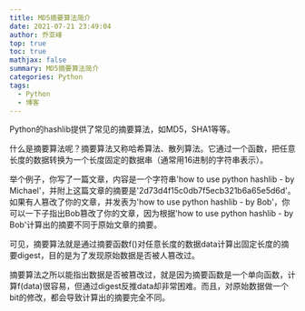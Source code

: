```yaml
---
title: MD5摘要算法简介
date: 2021-07-21 23:49:04
author: 乔亚峰
top: true
toc: true
mathjax: false
summary: MD5摘要算法简介
categories: Python
tags:
  - Python
  - 博客
---
```



Python的hashlib提供了常见的摘要算法，如MD5，SHA1等等。

什么是摘要算法呢？摘要算法又称哈希算法、散列算法。它通过一个函数，把任意长度的数据转换为一个长度固定的数据串（通常用16进制的字符串表示）。

举个例子，你写了一篇文章，内容是一个字符串'how to use python hashlib - by Michael'，并附上这篇文章的摘要是'2d73d4f15c0db7f5ecb321b6a65e5d6d'。如果有人篡改了你的文章，并发表为'how to use python hashlib - by Bob'，你可以一下子指出Bob篡改了你的文章，因为根据'how to use python hashlib - by Bob'计算出的摘要不同于原始文章的摘要。

可见，摘要算法就是通过摘要函数f()对任意长度的数据data计算出固定长度的摘要digest，目的是为了发现原始数据是否被人篡改过。

摘要算法之所以能指出数据是否被篡改过，就是因为摘要函数是一个单向函数，计算f(data)很容易，但通过digest反推data却非常困难。而且，对原始数据做一个bit的修改，都会导致计算出的摘要完全不同。